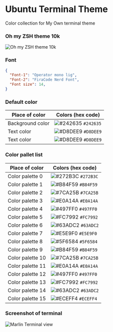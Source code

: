 # Ubuntu Terminal Theme 
Color collection for My Own terminal theme

### Oh my ZSH theme 10k
![Oh my ZSH theme 10k](https://github.com/marufrobin/Ubuntu_Terminal_Theme/assets/47666475/0a159b05-7305-425e-9a90-851258c7371b)

### Font 
```json
{
  "Font-1": "Operator mono lig",
  "Font-2": "FiraCode Nerd Font",
  "Font size": 14,
}
```

### Default color
| Place of color      | Colors (hex code) |
| ----------- | ----------- |
| Background color|![#242635](https://placehold.co/15x15/242635/242635.png) `#242635`|
| Text color   |![#D8DEE9](https://placehold.co/15x15/D8DEE9/D8DEE9.png) `#D8DEE9`|
| Text color   |![#D8DEE9](https://placehold.co/15x15/D8DEE9/D8DEE9.png) `#D8DEE9`|


### Color pallet list

| Place of color      | Colors (hex code) |
| ----------- | ----------- |
| Color palette 0|![#272B3C](https://placehold.co/15x15/272B3C/272B3C.png) `#272B3C`|
| Color palette 1|![#B84F59](https://placehold.co/15x15/B84F59/B84F59.png) `#B84F59`|
| Color palette 2|![#7CA25B](https://placehold.co/15x15/7CA25B/7CA25B.png) `#7CA25B`|
| Color palette 3|![#E0A14A](https://placehold.co/15x15/E0A14A/E0A14A.png) `#E0A14A`|
| Color palette 4|![#497FF0](https://placehold.co/15x15/497FF0/497FF0.png) `#497FF0`|
| Color palette 5|![#FC7992](https://placehold.co/15x15/FC7992/FC7992.png) `#FC7992`|
| Color palette 6|![#63ADC2](https://placehold.co/15x15/63ADC2/63ADC2.png) `#63ADC2`|
| Color palette 7|![#E5E9F0](https://placehold.co/15x15/E5E9F0/E5E9F0.png) `#E5E9F0`|
| Color palette 8|![#5F6584](https://placehold.co/15x15/5F6584/5F6584.png) `#5F6584`|
| Color palette 9|![#B84F59](https://placehold.co/15x15/B84F59/B84F59.png) `#B84F59`|
| Color palette 10|![#7CA25B](https://placehold.co/15x15/7CA25B/7CA25B.png) `#7CA25B`|
| Color palette 11|![#E0A14A](https://placehold.co/15x15/E0A14A/E0A14A.png) `#E0A14A`|
| Color palette 12|![#497FF0](https://placehold.co/15x15/497FF0/497FF0.png) `#497FF0`|
| Color palette 13|![#FC7992](https://placehold.co/15x15/FC7992/FC7992.png) `#FC7992`|
| Color palette 14|![#63ADC2](https://placehold.co/15x15/63ADC2/63ADC2.png) `#63ADC2`|
| Color palette 15|![#ECEFF4](https://placehold.co/15x15/ECEFF4/ECEFF4.png) `#ECEFF4`|

### Screenshot of terminal
![Marlin Terminal view](https://github.com/marufrobin/Ubuntu_Terminal_Theme/assets/47666475/adce5294-ba34-415b-a996-fbf981bda26f)
